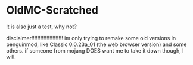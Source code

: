 # OldMC-Scratched
it is also just a test, why not?


disclaimer!!!!!!!!!!!!!!!!!!!!!
im only trying to remake some old versions in penguinmod, like Classic 0.0.23a_01 (the web browser version) and some others.
if someone from mojang DOES want me to take it down though, I will.
